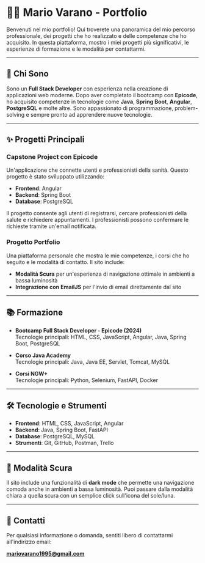 # 👨‍💻 **Mario Varano - Portfolio**

Benvenuti nel mio portfolio! Qui troverete una panoramica del mio percorso professionale, dei progetti che ho realizzato e delle competenze che ho acquisito. In questa piattaforma, mostro i miei progetti più significativi, le esperienze di formazione e le modalità per contattarmi.

---

## 🚀 **Chi Sono**

Sono un **Full Stack Developer** con esperienza nella creazione di applicazioni web moderne. Dopo aver completato il bootcamp con **Epicode**, ho acquisito competenze in tecnologie come **Java**, **Spring Boot**, **Angular**, **PostgreSQL** e molte altre. Sono appassionato di programmazione, problem-solving e sempre pronto ad apprendere nuove tecnologie.

---

## ✨ **Progetti Principali**

### **Capstone Project con Epicode**
Un'applicazione che connette utenti e professionisti della sanità. Questo progetto è stato sviluppato utilizzando:
- **Frontend**: Angular
- **Backend**: Spring Boot
- **Database**: PostgreSQL

Il progetto consente agli utenti di registrarsi, cercare professionisti della salute e richiedere appuntamenti. I professionisti possono confermare le richieste tramite un'email notificata.

### **Progetto Portfolio**
Una piattaforma personale che mostra le mie competenze, i corsi che ho seguito e le modalità di contatto. Il sito include:
- **Modalità Scura** per un'esperienza di navigazione ottimale in ambienti a bassa luminosità
- **Integrazione con EmailJS** per l'invio di email direttamente dal sito

---

## 📚 **Formazione**

- **Bootcamp Full Stack Developer - Epicode (2024)**  
  Tecnologie principali: HTML, CSS, JavaScript, Angular, Java, Spring Boot, PostgreSQL

- **Corso Java Academy**  
  Tecnologie principali: Java, Java EE, Servlet, Tomcat, MySQL

- **Corsi NGW+**  
  Tecnologie principali: Python, Selenium, FastAPI, Docker

---

## 🛠️ **Tecnologie e Strumenti**

- **Frontend**: HTML, CSS, JavaScript, Angular
- **Backend**: Java, Spring Boot, FastAPI
- **Database**: PostgreSQL, MySQL
- **Strumenti**: Git, GitHub, Postman, Trello

---

## 🌙 **Modalità Scura**

Il sito include una funzionalità di **dark mode** che permette una navigazione comoda anche in ambienti a bassa luminosità. Puoi passare dalla modalità chiara a quella scura con un semplice click sull'icona del sole/luna.

---

## 📧 **Contatti**

Per qualsiasi informazione o domanda, sentiti libero di contattarmi all'indirizzo email:

[**mariovarano1995@gmail.com**](mailto:mariovarano1995@gmail.com)
